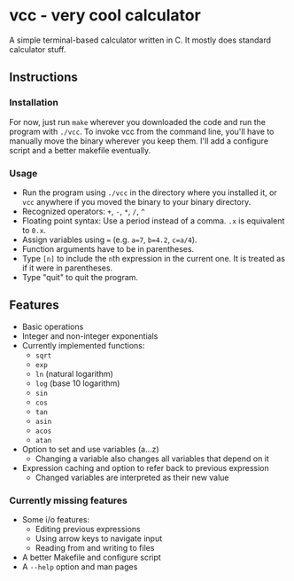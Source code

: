 # vcc - very cool calculator

A simple terminal-based calculator written in C. It mostly does standard calculator stuff.

## Instructions

### Installation

For now, just run `make` wherever you downloaded the code and run the program with `./vcc`. To invoke vcc from the command line, you'll have to manually move the binary wherever you keep them. I'll add a configure script and a better makefile eventually.

### Usage

- Run the program using `./vcc` in the directory where you installed it, or `vcc` anywhere if you moved the binary to your binary directory.  
- Recognized operators: `+`, `-`, `*`, `/`, `^`  
- Floating point syntax: Use a period instead of a comma. `.x` is equivalent to `0.x`.  
- Assign variables using `=` (e.g. `a=7`, `b=4.2`, `c=a/4`).
- Function arguments have to be in parentheses.
- Type `[n]` to include the `n`th expression in the current one. It is treated as if it were in parentheses.  
- Type "quit" to quit the program.  

## Features
- Basic operations  
- Integer and non-integer exponentials  
- Currently implemented functions:
    - `sqrt`  
    - `exp`  
    - `ln` (natural logarithm)  
    - `log` (base 10 logarithm)
    - `sin`
    - `cos`
    - `tan`
    - `asin`
    - `acos`
    - `atan`
- Option to set and use variables (a...z)  
    - Changing a variable also changes all variables that depend on it
- Expression caching and option to refer back to previous expression  
    - Changed variables are interpreted as their new value  

### Currently missing features
- Some i/o features:  
    - Editing previous expressions  
    - Using arrow keys to navigate input  
    - Reading from and writing to files  
- A better Makefile and configure script
- A `--help` option and man pages
